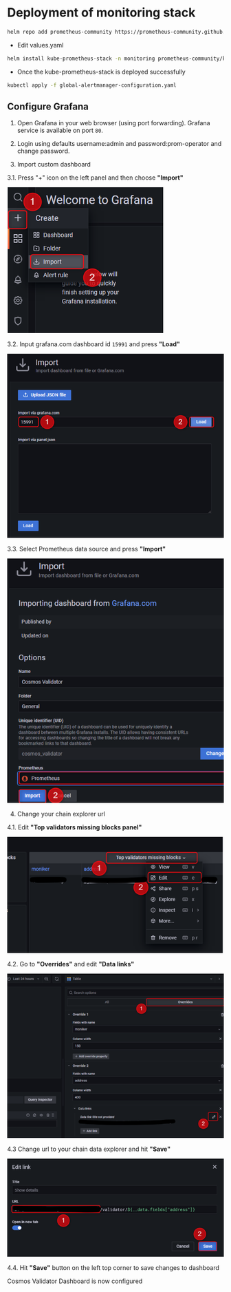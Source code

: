 # Deployment of monitoring stack

```bash
helm repo add prometheus-community https://prometheus-community.github.io/helm-charts 
```

- Edit values.yaml
```bash
helm install kube-prometheus-stack -n monitoring prometheus-community/kube-prometheus-stack -f values.yaml
```
- Once the kube-prometheus-stack is deployed successfully 
```bash
kubectl apply -f global-alertmanager-configuration.yaml
```
## Configure Grafana
1. Open Grafana in your web browser (using port forwarding). Grafana service is available on port `80`.

2. Login using defaults username:admin and password:prom-operator and change password.

3. Import custom dashboard

3.1. Press "+" icon on the left panel and then choose **"Import"**

![image](Images/Grafana_1.png)

3.2. Input grafana.com dashboard id `15991` and press **"Load"**

![image](Images/Grafana_2.png)

3.3. Select Prometheus data source and press **"Import"**

![image](Images/Grafana_3.png)

4. Change your chain explorer url

4.1. Edit **"Top validators missing blocks panel"**

![image](Images/Grafana_4.png)

4.2. Go to **"Overrides"** and edit **"Data links"**

![image](Images/Grafana_5.png)

4.3 Change url to your chain data explorer and hit **"Save"**

![image](Images/Grafana_6.png)

4.4. Hit **"Save"** button on the left top corner to save changes to dashboard

Cosmos Validator Dashboard is now configured